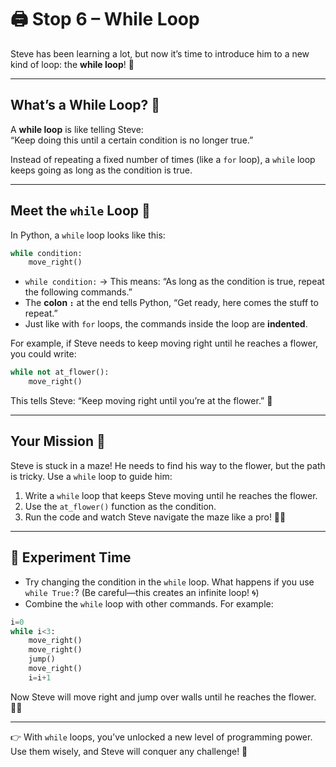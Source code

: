 # 🖨️ Stop 6 – While Loop

Steve has been learning a lot, but now it’s time to introduce him to a new kind of loop: the **while loop**! 🎉

---

## What’s a While Loop? 🤔
A **while loop** is like telling Steve:  
“Keep doing this until a certain condition is no longer true.”

Instead of repeating a fixed number of times (like a `for` loop), a `while` loop keeps going as long as the condition is true.

---

## Meet the `while` Loop 🐍
In Python, a `while` loop looks like this:

```python
while condition:
    move_right()
```

- `while condition:` → This means: “As long as the condition is true, repeat the following commands.”
- The **colon `:`** at the end tells Python, “Get ready, here comes the stuff to repeat.”
- Just like with `for` loops, the commands inside the loop are **indented**.

For example, if Steve needs to keep moving right until he reaches a flower, you could write:

```python
while not at_flower():
    move_right()
```

This tells Steve: “Keep moving right until you’re at the flower.” 🌸

---

## Your Mission 🎯

Steve is stuck in a maze! He needs to find his way to the flower, but the path is tricky. Use a `while` loop to guide him:

1. Write a `while` loop that keeps Steve moving until he reaches the flower.
2. Use the `at_flower()` function as the condition.
3. Run the code and watch Steve navigate the maze like a pro! 🏃‍♂️

---

## 🧪 Experiment Time
- Try changing the condition in the `while` loop. What happens if you use `while True:`? (Be careful—this creates an infinite loop! 🌀)
- Combine the `while` loop with other commands. For example:

```python
i=0
while i<3:
    move_right()
    move_right()
    jump()
    move_right()
    i=i+1
```

Now Steve will move right and jump over walls until he reaches the flower. 🧗‍♂️

---

👉 With `while` loops, you’ve unlocked a new level of programming power. Use them wisely, and Steve will conquer any challenge! 🚀
